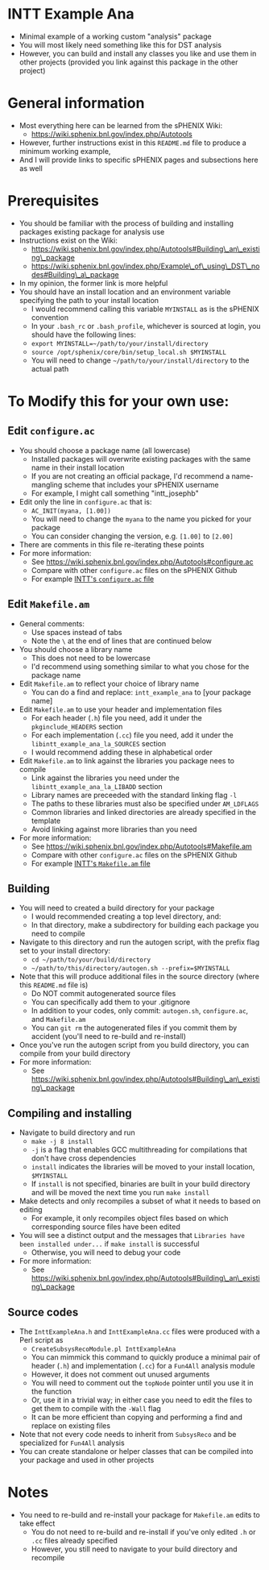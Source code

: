 # INTT Example Ana
* Minimal example of a working custom "analysis" package
* You will most likely need something like this for DST analysis
* However, you can build and install any classes you like and use them in other projects (provided you link against this package in the other project)

# General information
* Most everything here can be learned from the sPHENIX Wiki:
	* https://wiki.sphenix.bnl.gov/index.php/Autotools
* However, further instructions exist in this `README.md` file to produce a minimum working example,
* And I will provide links to specific sPHENIX pages and subsections here as well

# Prerequisites
* You should be familiar with the process of building and installing packages existing package for analysis use
* Instructions exist on the Wiki:
	* https://wiki.sphenix.bnl.gov/index.php/Autotools#Building\_an\_existing\_package
	* https://wiki.sphenix.bnl.gov/index.php/Example\_of\_using\_DST\_nodes#Building\_a\_package
* In my opinion, the former link is more helpful
* You should have an install location and an environment variable specifying the path to your install location
	* I would recommend calling this variable `MYINSTALL` as is the sPHENIX convention
	* In your `.bash_rc` or `.bash_profile`, whichever is sourced at login, you should have the following lines:
	* 	`export MYINSTALL=~/path/to/your/install/directory`
	* 	`source /opt/sphenix/core/bin/setup_local.sh $MYINSTALL`
	* You will need to change `~/path/to/your/install/directory` to the actual path

# To Modify this for your own use:
## Edit `configure.ac` 
* You should choose a package name (all lowercase)
	* Installed packages will overwrite existing packages with the same name in their install location
	* If you are not creating an official package, I'd recommend a name-mangling scheme that includes your sPHENIX username
	* For example, I might call something "intt\_josephb"
* Edit only the line in `configure.ac` that is:
	* `AC_INIT(myana, [1.00])`
	* You will need to change the `myana` to the name you picked for your package
	* You can consider changing the version, e.g. `[1.00]` to `[2.00]`
* There are comments in this file re-iterating these points
* For more information:
	* See https://wiki.sphenix.bnl.gov/index.php/Autotools#configure.ac
	* Compare with other `configure.ac` files on the sPHENIX Github
	* For example [INTT's `configure.ac` file](https://github.com/josephbertaux/coresoftware/blob/master/offline/packages/intt/configure.ac)

## Edit `Makefile.am`
* General comments:
	* Use spaces instead of tabs
	* Note the `\` at the end of lines that are continued below
* You should choose a library name
	* This does not need to be lowercase
	* I'd recommend using something similar to what you chose for the package name
* Edit `Makefile.am` to reflect your choice of library name
	* You can do a find and replace: `intt_example_ana` to [your package name]
* Edit `Makefile.am` to use your header and implementation files
	* For each header (`.h`) file you need, add it under the `pkginclude_HEADERS` section
	* For each implementation (`.cc`) file you need, add it under the `libintt_example_ana_la_SOURCES` section
	* I would recommend adding these in alphabetical order
* Edit `Makefile.am` to link against the libraries you package nees to compile
	* Link against the libraries you need under the `libintt_example_ana_la_LIBADD` section
	* Library names are preceeded with the standard linking flag `-l`
	* The paths to these libraries must also be specified under `AM_LDFLAGS`
	* Common libraries and linked directories are already specified in the template
	* Avoid linking against more libraries than you need
* For more information:
	* See https://wiki.sphenix.bnl.gov/index.php/Autotools#Makefile.am
	* Compare with other `configure.ac` files on the sPHENIX Github
	* For example [INTT's `Makefile.am` file](https://github.com/josephbertaux/coresoftware/blob/master/offline/packages/intt/Makefile.am)

## Building
* You will need to created a build directory for your package
	* I would recommended creating a top level directory, and:
	* In that directory, make a subdirectory for building each package you need to compile
* Navigate to this directory and run the autogen script, with the prefix flag set to your install directory:
	* `cd ~/path/to/your/build/directory`
	* `~/path/to/this/directory/autogen.sh --prefix=$MYINSTALL`
* Note that this will produce additional files in the source directory (where this `README.md` file is)
	* Do NOT commit autogenerated source files
	* You can specifically add them to your .gitignore
	* In addition to your codes, only commit: `autogen.sh`, `configure.ac`, and `Makefile.am`
	* You can `git rm` the autogenerated files if you commit them by accident (you'll need to re-build and re-install)
* Once you've run the autogen script from you build directory, you can compile from your build directory
* For more information:
	* See https://wiki.sphenix.bnl.gov/index.php/Autotools#Building\_an\_existing\_package

## Compiling and installing
* Navigate to build directory and run
	* `make -j 8 install`
	* `-j` is a flag that enables GCC multithreading for compilations that don't have cross dependencies
	* `install` indicates the libraries will be moved to your install location, `$MYINSTALL`
	* If `install` is not specified, binaries are built in your build directory and will be moved the next time you run `make install`
* Make detects and only recompiles a subset of what it needs to based on editing
	* For example, it only recompiles object files based on which corresponding source files have been edited
* You will see a distinct output and the messages that `Libraries have been installed under...` if `make install` is successful
	* Otherwise, you will need to debug your code
* For more information:
	* See https://wiki.sphenix.bnl.gov/index.php/Autotools#Building\_an\_existing\_package
## Source codes
* The `InttExampleAna.h` and `InttExampleAna.cc` files were produced with a Perl script as
	* `CreateSubsysRecoModule.pl InttExampleAna`
	* You can mimmick this command to quickly produce a minimal pair of header (`.h`) and implementation (`.cc`) for a `Fun4All` analysis module
	* However, it does not comment out unused arguments
	* 	You will need to comment out the `topNode` pointer until you use it in the function
	*	Or, use it in a trivial way; in either case you need to edit the files to get them to compile with the `-Wall` flag
	* It can be more efficient than copying and performing a find and replace on existing files
* Note that not every code needs to inherit from `SubsysReco` and be specialized for `Fun4All` analysis
* You can create standalone or helper classes that can be compiled into your package and used in other projects

# Notes
* You need to re-build and re-install your package for `Makefile.am` edits to take effect
	* You do not need to re-build and re-install if you've only edited `.h` or `.cc` files already specified
	* However, you still need to navigate to your build directory and recompile

